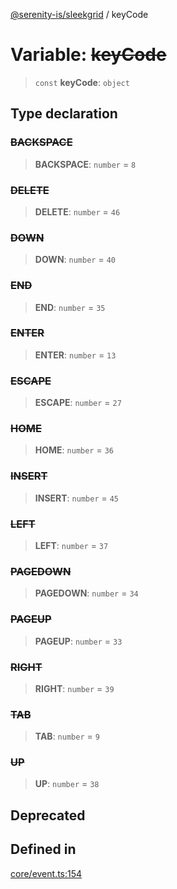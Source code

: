 [@serenity-is/sleekgrid](../README.md) / keyCode

# Variable: ~~keyCode~~

> `const` **keyCode**: `object`

## Type declaration

### ~~BACKSPACE~~

> **BACKSPACE**: `number` = `8`

### ~~DELETE~~

> **DELETE**: `number` = `46`

### ~~DOWN~~

> **DOWN**: `number` = `40`

### ~~END~~

> **END**: `number` = `35`

### ~~ENTER~~

> **ENTER**: `number` = `13`

### ~~ESCAPE~~

> **ESCAPE**: `number` = `27`

### ~~HOME~~

> **HOME**: `number` = `36`

### ~~INSERT~~

> **INSERT**: `number` = `45`

### ~~LEFT~~

> **LEFT**: `number` = `37`

### ~~PAGEDOWN~~

> **PAGEDOWN**: `number` = `34`

### ~~PAGEUP~~

> **PAGEUP**: `number` = `33`

### ~~RIGHT~~

> **RIGHT**: `number` = `39`

### ~~TAB~~

> **TAB**: `number` = `9`

### ~~UP~~

> **UP**: `number` = `38`

## Deprecated

## Defined in

[core/event.ts:154](https://github.com/serenity-is/sleekgrid/blob/master/src/core/event.ts#L154)

